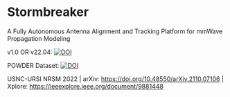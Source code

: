 # Stormbreaker
A Fully Autonomous Antenna Alignment and Tracking Platform for mmWave Propagation Modeling

v1.0 OR v22.04: [![DOI](https://zenodo.org/badge/480673653.svg)](https://zenodo.org/badge/latestdoi/480673653)

POWDER Dataset: [![DOI](https://zenodo.org/badge/DOI/10.5281/zenodo.7178597.svg)](https://doi.org/10.5281/zenodo.7178597)

USNC-URSI NRSM 2022 | arXiv: https://doi.org/10.48550/arXiv.2110.07106 | Xplore: https://ieeexplore.ieee.org/document/9881448

